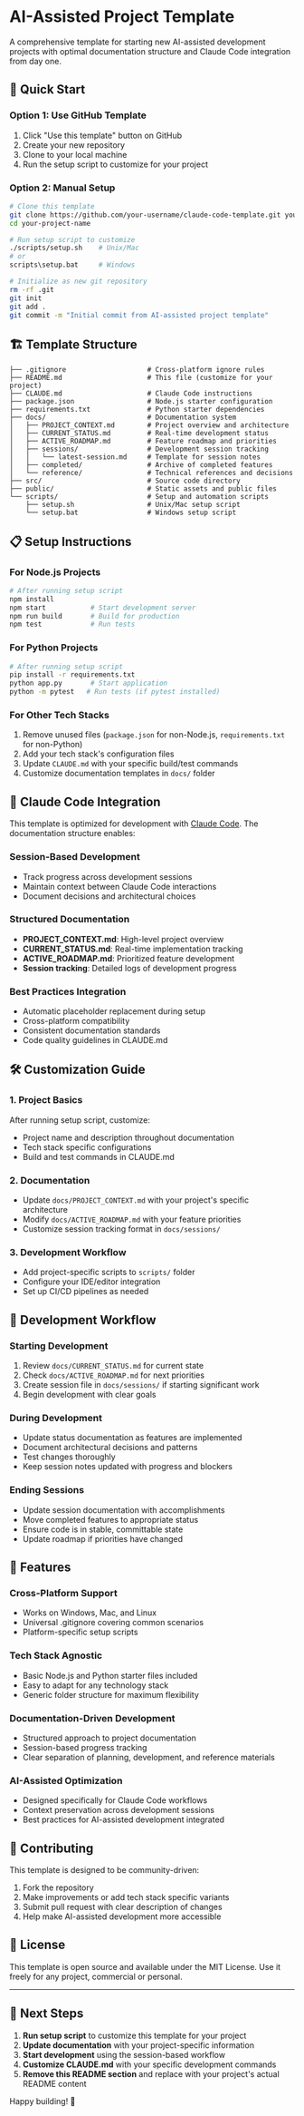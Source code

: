 # AI-Assisted Project Template

A comprehensive template for starting new AI-assisted development projects with optimal documentation structure and Claude Code integration from day one.

## 🚀 Quick Start

### Option 1: Use GitHub Template
1. Click "Use this template" button on GitHub
2. Create your new repository
3. Clone to your local machine
4. Run the setup script to customize for your project

### Option 2: Manual Setup
```bash
# Clone this template
git clone https://github.com/your-username/claude-code-template.git your-project-name
cd your-project-name

# Run setup script to customize
./scripts/setup.sh    # Unix/Mac
# or
scripts\setup.bat     # Windows

# Initialize as new git repository
rm -rf .git
git init
git add .
git commit -m "Initial commit from AI-assisted project template"
```

## 🏗️ Template Structure

```
├── .gitignore                    # Cross-platform ignore rules
├── README.md                     # This file (customize for your project)
├── CLAUDE.md                     # Claude Code instructions
├── package.json                  # Node.js starter configuration
├── requirements.txt              # Python starter dependencies
├── docs/                         # Documentation system
│   ├── PROJECT_CONTEXT.md        # Project overview and architecture
│   ├── CURRENT_STATUS.md         # Real-time development status
│   ├── ACTIVE_ROADMAP.md         # Feature roadmap and priorities
│   ├── sessions/                 # Development session tracking
│   │   └── latest-session.md     # Template for session notes
│   ├── completed/                # Archive of completed features
│   └── reference/                # Technical references and decisions
├── src/                          # Source code directory
├── public/                       # Static assets and public files
└── scripts/                      # Setup and automation scripts
    ├── setup.sh                  # Unix/Mac setup script
    └── setup.bat                 # Windows setup script
```

## 📋 Setup Instructions

### For Node.js Projects
```bash
# After running setup script
npm install
npm start           # Start development server
npm run build       # Build for production
npm test            # Run tests
```

### For Python Projects
```bash
# After running setup script
pip install -r requirements.txt
python app.py       # Start application
python -m pytest   # Run tests (if pytest installed)
```

### For Other Tech Stacks
1. Remove unused files (`package.json` for non-Node.js, `requirements.txt` for non-Python)
2. Add your tech stack's configuration files
3. Update `CLAUDE.md` with your specific build/test commands
4. Customize documentation templates in `docs/` folder

## 🤖 Claude Code Integration

This template is optimized for development with [Claude Code](https://claude.ai/code). The documentation structure enables:

### Session-Based Development
- Track progress across development sessions
- Maintain context between Claude Code interactions
- Document decisions and architectural choices

### Structured Documentation
- **PROJECT_CONTEXT.md**: High-level project overview
- **CURRENT_STATUS.md**: Real-time implementation tracking
- **ACTIVE_ROADMAP.md**: Prioritized feature development
- **Session tracking**: Detailed logs of development progress

### Best Practices Integration
- Automatic placeholder replacement during setup
- Cross-platform compatibility
- Consistent documentation standards
- Code quality guidelines in CLAUDE.md

## 🛠️ Customization Guide

### 1. Project Basics
After running setup script, customize:
- Project name and description throughout documentation
- Tech stack specific configurations
- Build and test commands in CLAUDE.md

### 2. Documentation
- Update `docs/PROJECT_CONTEXT.md` with your project's specific architecture
- Modify `docs/ACTIVE_ROADMAP.md` with your feature priorities
- Customize session tracking format in `docs/sessions/`

### 3. Development Workflow
- Add project-specific scripts to `scripts/` folder
- Configure your IDE/editor integration
- Set up CI/CD pipelines as needed

## 📝 Development Workflow

### Starting Development
1. Review `docs/CURRENT_STATUS.md` for current state
2. Check `docs/ACTIVE_ROADMAP.md` for next priorities
3. Create session file in `docs/sessions/` if starting significant work
4. Begin development with clear goals

### During Development
- Update status documentation as features are implemented
- Document architectural decisions and patterns
- Test changes thoroughly
- Keep session notes updated with progress and blockers

### Ending Sessions
- Update session documentation with accomplishments
- Move completed features to appropriate status
- Ensure code is in stable, committable state
- Update roadmap if priorities have changed

## 🌟 Features

### Cross-Platform Support
- Works on Windows, Mac, and Linux
- Universal .gitignore covering common scenarios
- Platform-specific setup scripts

### Tech Stack Agnostic
- Basic Node.js and Python starter files included
- Easy to adapt for any technology stack
- Generic folder structure for maximum flexibility

### Documentation-Driven Development
- Structured approach to project documentation
- Session-based progress tracking
- Clear separation of planning, development, and reference materials

### AI-Assisted Optimization
- Designed specifically for Claude Code workflows
- Context preservation across development sessions
- Best practices for AI-assisted development integrated

## 🤝 Contributing

This template is designed to be community-driven:
1. Fork the repository
2. Make improvements or add tech stack specific variants
3. Submit pull request with clear description of changes
4. Help make AI-assisted development more accessible

## 📄 License

This template is open source and available under the MIT License. Use it freely for any project, commercial or personal.

---

## 🚦 Next Steps

1. **Run setup script** to customize this template for your project
2. **Update documentation** with your project-specific information  
3. **Start development** using the session-based workflow
4. **Customize CLAUDE.md** with your specific development commands
5. **Remove this README section** and replace with your project's actual README content

Happy building! 🎉